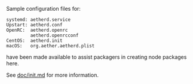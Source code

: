 Sample configuration files for:
```
systemd: aetherd.service
Upstart: aetherd.conf
OpenRC:  aetherd.openrc
         aetherd.openrcconf
CentOS:  aetherd.init
macOS:   org.aether.aetherd.plist
```
have been made available to assist packagers in creating node packages here.

See [doc/init.md](../../doc/init.md) for more information.
